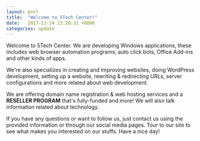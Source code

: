 ```yaml
---
layout: post
title:  "Welcome to 5Tech Center!"
date:   2017-11-24 23:20:31 +0800
categories: update
---
```

Welcome to 5Tech Center. We are developing Windows applications, these includes web browser automation programs, auto click bots, Office Add-ins and other kinds of apps.

We're also specializes in creating and improving websites, doing WordPress development, setting up a website, rewriting & redirecting URLs, server configurations and more related about web development.

We are offering domain name registration & web hosting services and a **RESELLER PROGRAM** that's fully-funded and more! We will also talk information related about technology.

If you have any questions or want to follow us, just contact us using the provided information or through our social media pages. Tour to our site to see what makes you interested on our stuffs. Have a nice day!
